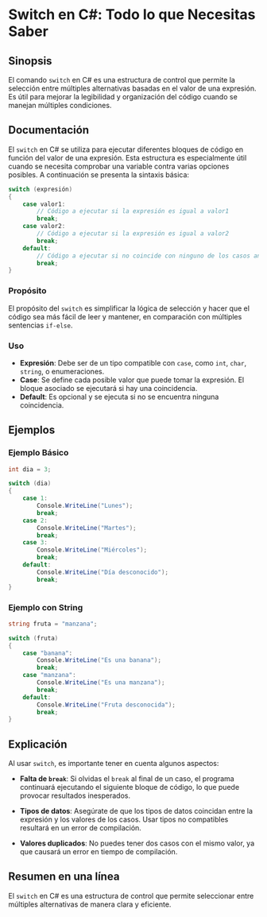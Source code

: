 <!--
Meta Description: # Switch en C#: Todo lo que Necesitas Saber ## Sinopsis El comando `switch` en C# es una estructura de control que permite la selección entre múltiple...
Meta Keywords: break, switch, una, case, que
-->

# Switch en C#: Todo lo que Necesitas Saber

## Sinopsis
El comando `switch` en C# es una estructura de control que permite la selección entre múltiples alternativas basadas en el valor de una expresión. Es útil para mejorar la legibilidad y organización del código cuando se manejan múltiples condiciones.

## Documentación
El `switch` en C# se utiliza para ejecutar diferentes bloques de código en función del valor de una expresión. Esta estructura es especialmente útil cuando se necesita comprobar una variable contra varias opciones posibles. A continuación se presenta la sintaxis básica:

```csharp
switch (expresión)
{
    case valor1:
        // Código a ejecutar si la expresión es igual a valor1
        break;
    case valor2:
        // Código a ejecutar si la expresión es igual a valor2
        break;
    default:
        // Código a ejecutar si no coincide con ninguno de los casos anteriores
        break;
}
```

### Propósito
El propósito del `switch` es simplificar la lógica de selección y hacer que el código sea más fácil de leer y mantener, en comparación con múltiples sentencias `if-else`.

### Uso
- **Expresión**: Debe ser de un tipo compatible con `case`, como `int`, `char`, `string`, o enumeraciones.
- **Case**: Se define cada posible valor que puede tomar la expresión. El bloque asociado se ejecutará si hay una coincidencia.
- **Default**: Es opcional y se ejecuta si no se encuentra ninguna coincidencia.

## Ejemplos

### Ejemplo Básico
```csharp
int dia = 3;

switch (dia)
{
    case 1:
        Console.WriteLine("Lunes");
        break;
    case 2:
        Console.WriteLine("Martes");
        break;
    case 3:
        Console.WriteLine("Miércoles");
        break;
    default:
        Console.WriteLine("Día desconocido");
        break;
}
```

### Ejemplo con String
```csharp
string fruta = "manzana";

switch (fruta)
{
    case "banana":
        Console.WriteLine("Es una banana");
        break;
    case "manzana":
        Console.WriteLine("Es una manzana");
        break;
    default:
        Console.WriteLine("Fruta desconocida");
        break;
}
```

## Explicación
Al usar `switch`, es importante tener en cuenta algunos aspectos:

- **Falta de `break`**: Si olvidas el `break` al final de un caso, el programa continuará ejecutando el siguiente bloque de código, lo que puede provocar resultados inesperados.
  
- **Tipos de datos**: Asegúrate de que los tipos de datos coincidan entre la expresión y los valores de los casos. Usar tipos no compatibles resultará en un error de compilación.

- **Valores duplicados**: No puedes tener dos casos con el mismo valor, ya que causará un error en tiempo de compilación.

## Resumen en una línea
El `switch` en C# es una estructura de control que permite seleccionar entre múltiples alternativas de manera clara y eficiente.